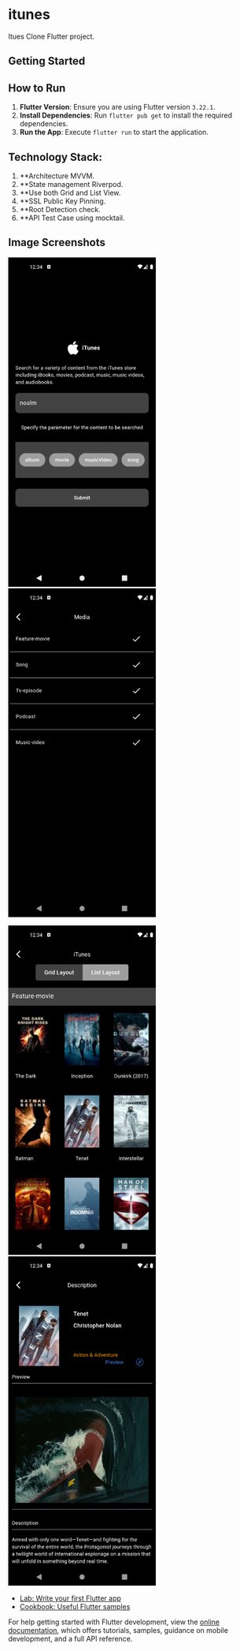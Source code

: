 # itunes

Itues Clone Flutter project.

## Getting Started

## How to Run

1. **Flutter Version**: Ensure you are using Flutter version `3.22.1`.
2. **Install Dependencies**: Run `flutter pub get` to install the required dependencies.
3. **Run the App**: Execute `flutter run` to start the application.

## Technology Stack:
1. **Architecture MVVM.
2. **State management Riverpod.
3. **Use both Grid and List View.
4. **SSL Public Key Pinning.
5. **Root Detection check.
6. **API Test Case using mocktail.

## Image Screenshots

<p float="center">
  <img src="./screenshots/android/Screenshot_1723446252.png" alt="Screenshot" width="300"/>
  <img src="./screenshots/android/Screenshot_1723446274.png" alt="Screenshot" width="300"/>
</p>
<p float="center">
  <img src="./screenshots/android/Screenshot_1723446280.png" alt="Screenshot" width="300"/>
  <img src="./screenshots/android/Screenshot_1723446285.png" alt="Screenshot" width="300"/>
</p>


- [Lab: Write your first Flutter app](https://docs.flutter.dev/get-started/codelab)
- [Cookbook: Useful Flutter samples](https://docs.flutter.dev/cookbook)

For help getting started with Flutter development, view the
[online documentation](https://docs.flutter.dev/), which offers tutorials,
samples, guidance on mobile development, and a full API reference.
